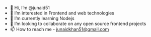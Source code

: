 - 👋 Hi, I’m @junaid51
- 👀 I’m interested in Frontend and web technologies
- 🌱 I’m currently learning Nodejs
- 💞️ I’m looking to collaborate on any open source frontend projects
- 📫 How to reach me - junaidkhan51@gmail.com

<!---
junaid51/junaid51 is a ✨ special ✨ repository because its `README.md` (this file) appears on your GitHub profile.
You can click the Preview link to take a look at your changes.
--->
